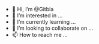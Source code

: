 - 👋 Hi, I’m @Gitbia
- 👀 I’m interested in ...
- 🌱 I’m currently learning ...
- 💞️ I’m looking to collaborate on ...
- 📫 How to reach me ...

<!---
Gitbia/Gitbia is a ✨ special ✨ repository because its `README.md` (this file) appears on your GitHub profile.
You can click the Preview link to take a look at your changes.
--->
